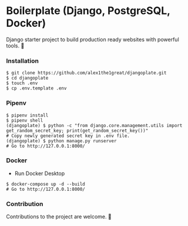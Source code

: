 # Boilerplate (Django, PostgreSQL, Docker)
Django starter project to build production ready websites with powerful tools. :muscle:

### Installation
```shell
$ git clone https://github.com/alex1the1great/djangoplate.git
$ cd djangoplate
$ touch .env
$ cp .env.template .env
```

### Pipenv
```shell
$ pipenv install
$ pipenv shell
(djangoplate) $ python -c "from django.core.management.utils import get_random_secret_key; print(get_random_secret_key())"
# Copy newly generated secret key in .env file.
(djangoplate) $ python manage.py runserver
# Go to http://127.0.0.1:8000/
```

### Docker
* Run Docker Desktop
```shell
$ docker-compose up -d --build
# Go to http://127.0.0.1:8000/
```

### Contribution
Contributions to the project are welcome. :star2:
